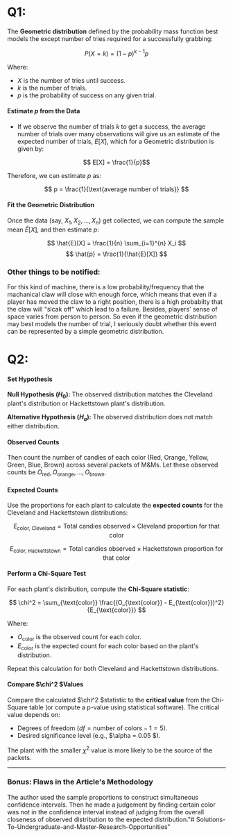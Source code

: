 # Q1: 
The **Geometric distribution**  defined by the probability mass function best models the except number of tries required for a successfully grabbing:

$$ P(X = k) = (1 - p)^{k-1} p $$

Where:
- $X$ is the number of tries until success.
- $k$ is the number of trials.
- $p$ is the probability of success on any given trial.

#### Estimate $p$ from the Data
- If we observe the number of trials $k$ to get a success, the average number of trials over many observations will give us an estimate of the expected number of trials, $E[X]$, which for a Geometric distribution is given by:

$$ E[X] = \frac{1}{p}$$

Therefore, we can estimate $p$ as:

$$
p = \frac{1}{\text{average number of trials}}
$$

#### Fit the Geometric Distribution
Once the data (say, $X_1, X_2, ..., X_n$) get collected, we can compute the sample mean $\hat{E}[X]$, and then estimate $p$:

$$
\hat{E}[X] = \frac{1}{n} \sum_{i=1}^{n} X_i
$$
$$
\hat{p} = \frac{1}{\hat{E}[X]}
$$

### Other things to be notified:
For this kind of machine, there is a low probability/frequency that the machanical claw will close with enough force, which means that even if a player has moved the claw to a right position, there is a high probabilty that the claw will "slcak off" which lead to a failure. Besides, players' sense of space varies from person to person. So even if the geometric distribution may best models the number of trial, I seriously doubt whether this event can be represented by a simple geometric distribution.



# Q2:
#### Set Hypothesis

**Null Hypothesis ($H_0$):** The observed distribution matches the Cleveland plant's distribution or Hackettstown plant's distribution.

**Alternative Hypothesis ($H_a$):** The observed distribution does not match either distribution.

#### Observed Counts
Then count the number of candies of each color (Red, Orange, Yellow, Green, Blue, Brown) across several packets of M&Ms. Let these observed counts be $O_{\text{red}}, O_{\text{orange}}, \dots, O_{\text{brown}}$.

#### Expected Counts
Use the proportions for each plant to calculate the **expected counts** for the Cleveland and Hackettstown distributions:

$$
E_{\text{color, Cleveland}} = \text{Total candies observed} \times \text{Cleveland proportion for that color}
$$

$$
E_{\text{color, Hackettstown}} = \text{Total candies observed} \times \text{Hackettstown proportion for that color}
$$

#### Perform a Chi-Square Test
For each plant's distribution, compute the **Chi-Square statistic**:

$$
\chi^2 = \sum_{\text{color}} \frac{(O_{\text{color}} - E_{\text{color}})^2}{E_{\text{color}}}
$$

Where:
- $O_{\text{color}}$ is the observed count for each color.
- $E_{\text{color}}$ is the expected count for each color based on the plant's distribution.

Repeat this calculation for both Cleveland and Hackettstown distributions.

#### Compare $\chi^2 $Values
Compare the calculated $\chi^2 $statistic to the **critical value** from the Chi-Square table (or compute a p-value using statistical software). The critical value depends on:
- Degrees of freedom ($df = \text{number of colors} - 1 = 5$).
- Desired significance level (e.g., $\alpha = 0.05 $).

The plant with the smaller $\chi^2$ value is more likely to be the source of the packets.

---

### Bonus: Flaws in the Article's Methodology
The author used the sample proportions to construct simultaneous confidence intervals. Then he made a judgement by finding certain color was not in the confidence interval instead of judging from the overall closeness of observed distribution to the expected distribution."# Solutions-To-Undergraduate-and-Master-Research-Opportunities" 

